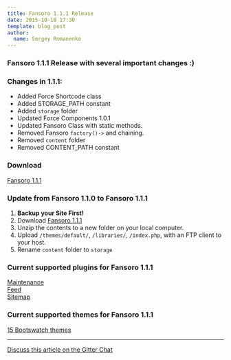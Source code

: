 ```yaml
---
title: Fansoro 1.1.1 Release
date: 2015-10-18 17:30
template: blog_post
author:
  name: Sergey Romanenko
---
```


### Fansoro 1.1.1 Release with several important changes :)    

### Changes in 1.1.1:  
* Added Force Shortcode class  
* Added STORAGE_PATH constant  
* Added `storage` folder  
* Updated Force Components 1.0.1  
* Updated Fansoro Class with static methods.  
* Removed Fansoro `factory()->` and chaining.  
* Removed `content` folder  
* Removed CONTENT_PATH constant  


### Download  
[<i class="fa fa-download"></i> Fansoro 1.1.1](https://github.com/fansoro/fansoro/releases/download/v1.1.1/fansoro-1.1.1.zip)  

### Update from Fansoro 1.1.0 to Fansoro 1.1.1  
1. **Backup your Site First!**    
2. Download [Fansoro 1.1.1](https://github.com/fansoro/fansoro/releases/download/v1.1.1/fansoro-1.1.1.zip)    
3. Unzip the contents to a new folder on your local computer.  
4. Upload `/themes/default/`, `/libraries/`, `/index.php`, with an FTP client to your host.  
5. Rename `content` folder to `storage`  

### Current supported plugins for Fansoro 1.1.1  
[Maintenance](https://github.com/fansoro/fansoro-plugin-maintenance)  
[Feed](https://github.com/fansoro/fansoro-plugin-feed)   
[Sitemap](https://github.com/fansoro/fansoro-plugin-sitemap)   

### Current supported themes for Fansoro 1.1.1
[15 Bootswatch themes](https://github.com/fansoro/fansoro-theme-bootswatch)   

<hr>  

[<i class="fa fa-comments"></i> Discuss this article on the Gitter Chat](https://gitter.im/fansoro/fansoro)  
